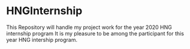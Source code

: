 # HNGInternship

This Repository will handle my project work for the year 2020 HNG internship program
It is my pleasure to be among the participant for this year HNG intership program.
